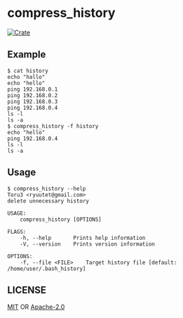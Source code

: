 # compress_history
[![Crate](https://img.shields.io/crates/v/compress_history.svg)](https://crates.io/crates/compress_history)
## Example
```terminal
$ cat history 
echo "hallo"
echo "hello"
ping 192.168.0.1
ping 192.168.0.2
ping 192.168.0.3
ping 192.168.0.4
ls -l
ls -a
$ compress_history -f history 
echo "hello"
ping 192.168.0.4
ls -l
ls -a
```

## Usage
```terminal
$ compress_history --help
Toru3 <ryuutet@gmail.com>
delete unnecessary history

USAGE:
    compress_history [OPTIONS]

FLAGS:
    -h, --help       Prints help information
    -V, --version    Prints version information

OPTIONS:
    -f, --file <FILE>    Target history file [default: /home/user/.bash_history]
```

## LICENSE
[MIT](LICENSE-MIT) OR [Apache-2.0](LICENSE-Apache-2.0)
